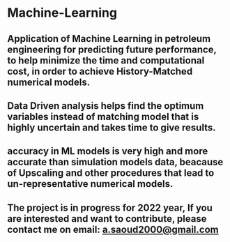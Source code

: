 # Machine-Learning
 
## Application of Machine Learning in petroleum engineering for predicting future performance, to help minimize the time and computational cost, in order to achieve History-Matched numerical models.

## Data Driven analysis helps find the optimum variables instead of matching model that is highly uncertain and takes time to give results.

## accuracy in ML models is very high and more accurate than simulation models data, beacause of Upscaling and other procedures that lead to un-representative numerical models.

## The project is in progress for 2022 year, If you are interested and want to contribute, please contact me on email: a.saoud2000@gmail.com
